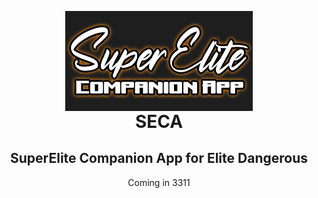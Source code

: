 <p align="center" style="margin-bottom: 0px !important;">
  <img width="300" src="https://github.com/mrpapercut/SECA/blob/main/old-code/website/assets/seca-logo.png" alt="SECA" align="center">
</p>
<h1 align="center" style="margin-top: 0px;">SECA</h1>

<h2 align="center" >SuperElite Companion App for Elite Dangerous</h2>

<p align="center">Coming in 3311</p>
